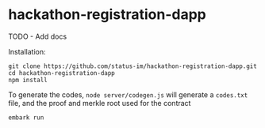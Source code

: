 # hackathon-registration-dapp


TODO - Add docs


Installation:

```
git clone https://github.com/status-im/hackathon-registration-dapp.git
cd hackathon-registration-dapp
npm install
```

To generate the codes, `node server/codegen.js` will generate a `codes.txt` file, and the proof and merkle root used for the contract

```
embark run
```


